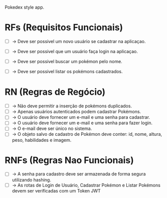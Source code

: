 Pokedex style app.

# RFs (Requisitos Funcionais)

- [ ] -> Deve ser possivel um novo usuário se cadastrar na aplicaçao.
- [ ] -> Deve ser possivel que um usuário faça login na aplicaçao.
- [ ] -> Deve ser possivel buscar um pokémon pelo nome.
- [ ] -> Deve ser possivel listar os pokémons cadastrados.


# RN (Regras de Regócio)

- [ ] -> Não deve permitir a inserção de pokémons duplicados.
- [ ] -> Apenas usuários autenticados podem cadastrar Pokémons.
- [ ] -> O usuário deve fornecer um e-mail e uma senha para cadastrar.
- [ ] -> O usuário deve fornecer um e-mail e uma senha para fazer login.
- [ ] -> O e-mail deve ser único no sistema.
- [ ] -> O objeto salvo de cadastro de Pokémon deve conter: id, nome, altura, peso, habilidades e imagem.

# RNFs (Regras Nao Funcionais)

- [ ] -> A senha para cadastro deve ser armazenada de forma segura utilizando hashing.
- [ ] -> As rotas de Login de Usuário, Cadastrar Pokémon e Listar Pokémons devem ser verificadas com um Token JWT
